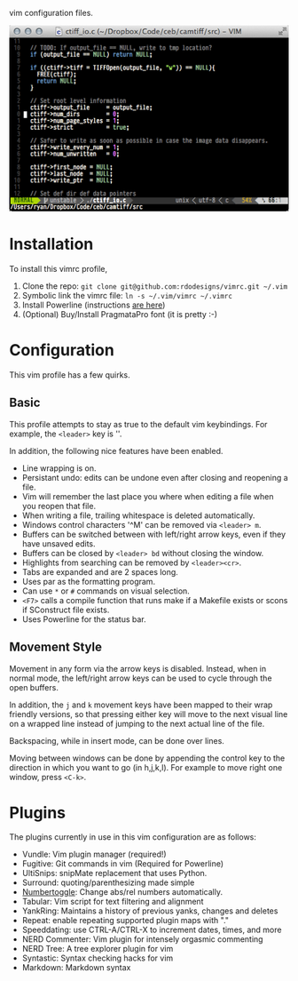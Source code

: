 vim configuration files.

![sample](sample.png)

Installation
============

To install this vimrc profile,

1. Clone the repo: `git clone git@github.com:rdodesigns/vimrc.git ~/.vim`
2. Symbolic link the vimrc file: `ln -s ~/.vim/vimrc ~/.vimrc`
3. Install Powerline (instructions [are here][powerline_install])
4. (Optional) Buy/Install PragmataPro font (it is pretty :-)


Configuration
=============

This vim profile has a few quirks.


Basic
-----

This profile attempts to stay as true to the default vim keybindings. For
example, the `<leader>` key is '\'.

In addition, the following nice features have been enabled.

- Line wrapping is on.
- Persistant undo: edits can be undone even after closing and reopening a file.
- Vim will remember the last place you where when editing a file when you reopen that file.
- When writing a file, trailing whitespace is deleted automatically.
- Windows control characters '^M' can be removed via `<leader> m`.
- Buffers can be switched between with left/right arrow keys, even if they have unsaved edits.
- Buffers can be closed by `<leader> bd` without closing the window.
- Highlights from searching can be removed by `<leader><cr>`.
- Tabs are expanded and are 2 spaces long.
- Uses par as the formatting program.
- Can use `*` or `#` commands on visual selection.
- `<F7>` calls a compile function that runs make if a Makefile exists or scons if SConstruct file exists.
- Uses Powerline for the status bar.


Movement Style
--------------

Movement in any form via the arrow keys is disabled. Instead, when in normal
mode, the left/right arrow keys can be used to cycle through the open buffers.

In addition, the `j` and `k` movement keys have been mapped to their wrap
friendly versions, so that pressing either key will move to the next visual
line on a wrapped line instead of jumping to the next actual line of the file.

Backspacing, while in insert mode, can be done over lines.

Moving between windows can be done by appending the control key to the
direction in which you want to go (in h,j,k,l). For example to move right one
window, press `<C-k>`.


Plugins
=======

The plugins currently in use in this vim configuration are as follows:

- Vundle: Vim plugin manager (required!)
- Fugitive: Git commands in vim (Required for Powerline)
- UltiSnips: snipMate replacement that uses Python.
- Surround: quoting/parenthesizing made simple
- [Numbertoggle][numtoggle]: Change abs/rel numbers automatically.
- Tabular: Vim script for text filtering and alignment
- YankRing: Maintains a history of previous yanks, changes and deletes
- Repeat: enable repeating supported plugin maps with "."
- Speeddating: use CTRL-A/CTRL-X to increment dates, times, and more
- NERD Commenter: Vim plugin for intensely orgasmic commenting
- NERD Tree: A tree explorer plugin for vim
- Syntastic: Syntax checking hacks for vim
- Markdown: Markdown syntax

<!-- Links -->
[powerline_install]: http://lokaltog.github.com/powerline/overview.html#installation
[numtoggle]: http://goo.gl/0ZHg2 "Relative line numbers in Vim for super-fast movement"
